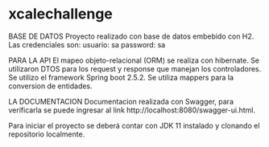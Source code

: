 # xcalechallenge
BASE DE DATOS
Proyecto realizado con base de datos embebido con H2.
Las credenciales son:
usuario: sa
password: sa

PARA LA API
El mapeo objeto-relacional (ORM) se realiza con hibernate.
Se utilizaron DTOS para los request y response que manejan los controladores.
Se utilizo el framework Spring boot 2.5.2.
Se utiliza mappers para la conversion de entidades.

LA DOCUMENTACION
Documentacion realizada con Swagger, para verificarla se puede ingresar al link http://localhost:8080/swagger-ui.html.

Para iniciar el proyecto se deberá contar con JDK 11 instalado y clonando el repositorio localmente.



